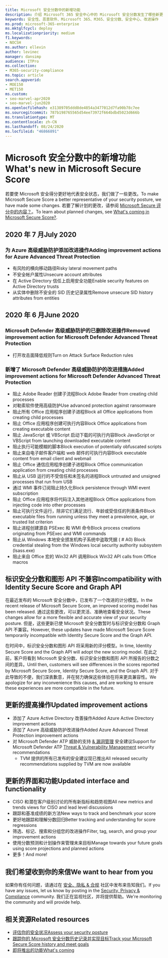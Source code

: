 ```yaml
---
title: Microsoft 安全分数中的新增功能
description: 介绍 Microsoft 365 安全中心中的 Microsoft 安全分数发生了哪些新更改。
keywords: 安全性、恶意软件、Microsoft 365、M365、安全分数、安全中心、改进操作
ms.prod: microsoft-365-enterprise
ms.mktglfcycl: deploy
ms.localizationpriority: medium
f1.keywords:
- NOCSH
ms.author: ellevin
author: levinec
manager: dansimp
audience: ITPro
ms.collection:
- M365-security-compliance
ms.topic: article
search.appverid:
- MOE150
- MET150
ms.custom:
- seo-marvel-apr2020
- seo-marvel-jun2020
ms.openlocfilehash: e31389705ddd8de4854a3477012d7fa90b78c7ee
ms.sourcegitcommit: 787b198765565d54ee73972f664bdbd5023d666b
ms.translationtype: MT
ms.contentlocale: zh-CN
ms.lasthandoff: 08/24/2020
ms.locfileid: "46866891"
---
```

# <a name="whats-new-in-microsoft-secure-score"></a><span data-ttu-id="f8fad-104">Microsoft 安全分数中的新增功能</span><span class="sxs-lookup"><span data-stu-id="f8fad-104">What's new in Microsoft Secure Score</span></span>

<span data-ttu-id="f8fad-105">若要使 Microsoft 安全得分更好地代表安全状态，我们做了一些更改。</span><span class="sxs-lookup"><span data-stu-id="f8fad-105">To make Microsoft Secure Score a better representative of your security posture, we have made some changes.</span></span> <span data-ttu-id="f8fad-106">若要了解计划的更改，请参阅 [Microsoft Secure 评分中的内容？](microsoft-secure-score-whats-coming.md)。</span><span class="sxs-lookup"><span data-stu-id="f8fad-106">To learn about planned changes, see [What's coming in Microsoft Secure Score?](microsoft-secure-score-whats-coming.md).</span></span>

## <a name="july-2020"></a><span data-ttu-id="f8fad-107">2020 年 7 月</span><span class="sxs-lookup"><span data-stu-id="f8fad-107">July 2020</span></span>

### <a name="adding-improvement-actions-for-azure-advanced-threat-protection"></a><span data-ttu-id="f8fad-108">为 Azure 高级威胁防护添加改进操作</span><span class="sxs-lookup"><span data-stu-id="f8fad-108">Adding improvement actions for Azure Advanced Threat Protection</span></span>

- <span data-ttu-id="f8fad-109">有风险的横向移动路径</span><span class="sxs-lookup"><span data-stu-id="f8fad-109">Risky lateral movement paths</span></span>
- <span data-ttu-id="f8fad-110">不安全帐户属性</span><span class="sxs-lookup"><span data-stu-id="f8fad-110">Unsecure account attributes</span></span>
- <span data-ttu-id="f8fad-111">在 Active Directory 信任上启用安全功能</span><span class="sxs-lookup"><span data-stu-id="f8fad-111">Enable security features on Active Directory trusts</span></span>
- <span data-ttu-id="f8fad-112">从实体中删除不安全的 SID 历史记录属性</span><span class="sxs-lookup"><span data-stu-id="f8fad-112">Remove unsecure SID history attributes from entities</span></span>

## <a name="june-2020"></a><span data-ttu-id="f8fad-113">2020 年 6 月</span><span class="sxs-lookup"><span data-stu-id="f8fad-113">June 2020</span></span>

### <a name="removed-improvement-action-for-microsoft-defender-advanced-threat-protection"></a><span data-ttu-id="f8fad-114">Microsoft Defender 高级威胁防护的已删除改进操作</span><span class="sxs-lookup"><span data-stu-id="f8fad-114">Removed improvement action for Microsoft Defender Advanced Threat Protection</span></span>

* <span data-ttu-id="f8fad-115">打开攻击面降低规则</span><span class="sxs-lookup"><span data-stu-id="f8fad-115">Turn on Attack Surface Reduction rules</span></span>

### <a name="added-improvement-actions-for-microsoft-defender-advanced-threat-protection"></a><span data-ttu-id="f8fad-116">新增了 Microsoft Defender 高级威胁防护的改进措施</span><span class="sxs-lookup"><span data-stu-id="f8fad-116">Added improvement actions for Microsoft Defender Advanced Threat Protection</span></span>

* <span data-ttu-id="f8fad-117">阻止 Adobe Reader 创建子流程</span><span class="sxs-lookup"><span data-stu-id="f8fad-117">Block Adobe Reader from creating child processes</span></span>
* <span data-ttu-id="f8fad-118">对勒索软件使用高级防护</span><span class="sxs-lookup"><span data-stu-id="f8fad-118">Use advanced protection against ransomware</span></span>
* <span data-ttu-id="f8fad-119">阻止所有 Office 应用程序创建子进程</span><span class="sxs-lookup"><span data-stu-id="f8fad-119">Block all Office applications from creating child processes</span></span>
* <span data-ttu-id="f8fad-120">阻止 Office 应用程序创建可执行内容</span><span class="sxs-lookup"><span data-stu-id="f8fad-120">Block Office applications from creating executable content</span></span>
* <span data-ttu-id="f8fad-121">阻止 JavaScript 或 VBScript 启动下载的可执行内容</span><span class="sxs-lookup"><span data-stu-id="f8fad-121">Block JavaScript or VBScript from launching downloaded executable content</span></span>
* <span data-ttu-id="f8fad-122">阻止执行可能模糊的脚本</span><span class="sxs-lookup"><span data-stu-id="f8fad-122">Block execution of potentially obfuscated scripts</span></span>
* <span data-ttu-id="f8fad-123">阻止来自电子邮件客户端和 web 邮件的可执行内容</span><span class="sxs-lookup"><span data-stu-id="f8fad-123">Block executable content from email client and webmail</span></span>
* <span data-ttu-id="f8fad-124">阻止 Office 通信应用程序创建子进程</span><span class="sxs-lookup"><span data-stu-id="f8fad-124">Block Office communication application from creating child processes</span></span>
* <span data-ttu-id="f8fad-125">阻止从 USB 运行的不受信任和未签名的进程</span><span class="sxs-lookup"><span data-stu-id="f8fad-125">Block untrusted and unsigned processes that run from USB</span></span>
* <span data-ttu-id="f8fad-126">通过 WMI 事件订阅阻止持久化</span><span class="sxs-lookup"><span data-stu-id="f8fad-126">Block persistence through WMI event subscription</span></span>
* <span data-ttu-id="f8fad-127">阻止 Office 应用程序将代码注入其他进程</span><span class="sxs-lookup"><span data-stu-id="f8fad-127">Block Office applications from injecting code into other processes</span></span>
* <span data-ttu-id="f8fad-128">阻止可执行文件运行，除非它们满足流行、年龄或受信任的列表条件</span><span class="sxs-lookup"><span data-stu-id="f8fad-128">Block executable files from running unless they meet a prevalence, age, or trusted list criterion</span></span>
* <span data-ttu-id="f8fad-129">阻止进程创建源自 PSExec 和 WMI 命令</span><span class="sxs-lookup"><span data-stu-id="f8fad-129">Block process creations originating from PSExec and WMI commands</span></span>
* <span data-ttu-id="f8fad-130">阻止从 Windows 本地安全颁发机构子系统中盗取凭据 ( # A0) </span><span class="sxs-lookup"><span data-stu-id="f8fad-130">Block credential stealing from the Windows local security authority subsystem (lsass.exe)</span></span>
* <span data-ttu-id="f8fad-131">阻止来自 Office 宏的 Win32 API 调用</span><span class="sxs-lookup"><span data-stu-id="f8fad-131">Block Win32 API calls from Office macros</span></span>

## <a name="incompatibility-with-identity-secure-score-and-graph-api"></a><span data-ttu-id="f8fad-132">标识安全分数和图形 API 不兼容</span><span class="sxs-lookup"><span data-stu-id="f8fad-132">Incompatibility with Identity Secure Score and Graph API</span></span>

<span data-ttu-id="f8fad-133">在最近发布的 Microsoft 安全分数中，已发布了一个改进的计分模型。</span><span class="sxs-lookup"><span data-stu-id="f8fad-133">In the recent release of Microsoft Secure Score, an improved scoring model has been released.</span></span> <span data-ttu-id="f8fad-134">通过这些更改，可以更灵活、准确地查看安全状况。</span><span class="sxs-lookup"><span data-stu-id="f8fad-134">These changes allow for a more flexible and accurate view of your security posture.</span></span> <span data-ttu-id="f8fad-135">但是，这些更新已使 Microsoft 安全分数暂时与标识安全分数和 Graph API 不兼容。</span><span class="sxs-lookup"><span data-stu-id="f8fad-135">However, these updates have made Microsoft Secure Score temporarily incompatible with Identity Secure Score and the Graph API.</span></span>

<span data-ttu-id="f8fad-136">在时间中，标识安全分数和图形 API 将采用新的评分模型。</span><span class="sxs-lookup"><span data-stu-id="f8fad-136">In time, Identity Secure Score and the Graph API will adopt the new scoring model.</span></span> <span data-ttu-id="f8fad-137">在此之前，客户将看到 Microsoft 安全分数、标识安全分数和图形 API 所报告的分数之间的差异。</span><span class="sxs-lookup"><span data-stu-id="f8fad-137">Until then, customers will see differences in the scores reported by Microsoft Secure Score, Identity Secure Score, and the Graph API.</span></span> <span data-ttu-id="f8fad-138">对于此导致的不便，我们深表歉意，并在努力确保这些体验在将来更具兼容性。</span><span class="sxs-lookup"><span data-stu-id="f8fad-138">We apologize for any inconvenience this causes, and are working to ensure these experiences are more compatible in the future.</span></span>

## <a name="updated-improvement-actions"></a><span data-ttu-id="f8fad-139">更新的提高操作</span><span class="sxs-lookup"><span data-stu-id="f8fad-139">Updated improvement actions</span></span>

- <span data-ttu-id="f8fad-140">添加了 Azure Active Directory 改善操作</span><span class="sxs-lookup"><span data-stu-id="f8fad-140">Added Azure Active Directory improvement actions</span></span>
- <span data-ttu-id="f8fad-141">添加了 Azure 高级威胁防护改进操作</span><span class="sxs-lookup"><span data-stu-id="f8fad-141">Added Azure Advanced Threat Protection improvement actions</span></span>
- <span data-ttu-id="f8fad-142">对 Microsoft Defender ATP 威胁的支持 [& 漏洞管理](https://docs.microsoft.com/windows/security/threat-protection/microsoft-defender-atp/next-gen-threat-and-vuln-mgt) 安全建议</span><span class="sxs-lookup"><span data-stu-id="f8fad-142">Support for Microsoft Defender ATP [Threat & Vulnerability Management](https://docs.microsoft.com/windows/security/threat-protection/microsoft-defender-atp/next-gen-threat-and-vuln-mgt) security recommendations</span></span>
    - <span data-ttu-id="f8fad-143">TVM 提供的所有已发布的安全建议现已推出</span><span class="sxs-lookup"><span data-stu-id="f8fad-143">All released security recommendations supplied by TVM are now available</span></span>

## <a name="updated-interface-and-functionality"></a><span data-ttu-id="f8fad-144">更新的界面和功能</span><span class="sxs-lookup"><span data-stu-id="f8fad-144">Updated interface and functionality</span></span>

* <span data-ttu-id="f8fad-145">CISO 和潜在客户级别讨论的所有新指标和趋势视图</span><span class="sxs-lookup"><span data-stu-id="f8fad-145">All new metrics and trends views for CISO and lead level discussions</span></span>
* <span data-ttu-id="f8fad-146">跟踪和基准成绩的新方法</span><span class="sxs-lookup"><span data-stu-id="f8fad-146">New ways to track and benchmark your score</span></span>
* <span data-ttu-id="f8fad-147">更好地跟踪和理解分数回归</span><span class="sxs-lookup"><span data-stu-id="f8fad-147">Better tracking and understanding for score regressions</span></span>
* <span data-ttu-id="f8fad-148">筛选、标记、搜索和分组您的改进操作</span><span class="sxs-lookup"><span data-stu-id="f8fad-148">Filter, tag, search, and group your improvement actions</span></span>
* <span data-ttu-id="f8fad-149">使用分数预测和计划操作来管理未来目标</span><span class="sxs-lookup"><span data-stu-id="f8fad-149">Manage towards your future goals using score projections and planned actions</span></span>
* <span data-ttu-id="f8fad-150">更多！</span><span class="sxs-lookup"><span data-stu-id="f8fad-150">And more!</span></span>

## <a name="we-want-to-hear-from-you"></a><span data-ttu-id="f8fad-151">我们希望收到你的来信</span><span class="sxs-lookup"><span data-stu-id="f8fad-151">We want to hear from you</span></span>

<span data-ttu-id="f8fad-152">如果你有任何问题，请通过在 [安全、隐私 & 合规](https://techcommunity.microsoft.com/t5/Security-Privacy-Compliance/bd-p/security_privacy) 社区中发布来告知我们。</span><span class="sxs-lookup"><span data-stu-id="f8fad-152">If you have any issues, let us know by posting in the [Security, Privacy & Compliance](https://techcommunity.microsoft.com/t5/Security-Privacy-Compliance/bd-p/security_privacy) community.</span></span> <span data-ttu-id="f8fad-153">我们正在监视社区，并将提供帮助。</span><span class="sxs-lookup"><span data-stu-id="f8fad-153">We're monitoring the community and will provide help.</span></span>

## <a name="related-resources"></a><span data-ttu-id="f8fad-154">相关资源</span><span class="sxs-lookup"><span data-stu-id="f8fad-154">Related resources</span></span>

- [<span data-ttu-id="f8fad-155">评估你的安全状况</span><span class="sxs-lookup"><span data-stu-id="f8fad-155">Assess your security posture</span></span>](microsoft-secure-score-improvement-actions.md)
- [<span data-ttu-id="f8fad-156">跟踪你的 Microsoft 安全分数历史记录并实现目标</span><span class="sxs-lookup"><span data-stu-id="f8fad-156">Track your Microsoft Secure Score history and meet goals</span></span>](microsoft-secure-score-history-metrics-trends.md)
- [<span data-ttu-id="f8fad-157">即将推出的功能</span><span class="sxs-lookup"><span data-stu-id="f8fad-157">What's coming</span></span>](microsoft-secure-score-whats-coming.md)
